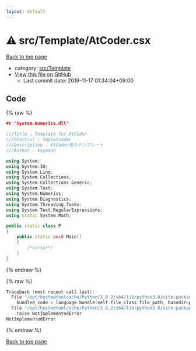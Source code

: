 ```yaml
---
layout: default
---
```


<!-- mathjax config similar to math.stackexchange -->
<script type="text/javascript" async
  src="https://cdnjs.cloudflare.com/ajax/libs/mathjax/2.7.5/MathJax.js?config=TeX-MML-AM_CHTML">
</script>
<script type="text/x-mathjax-config">
  MathJax.Hub.Config({
    TeX: { equationNumbers: { autoNumber: "AMS" }},
    tex2jax: {
      inlineMath: [ ['$','$'] ],
      processEscapes: true
    },
    "HTML-CSS": { matchFontHeight: false },
    displayAlign: "left",
    displayIndent: "2em"
  });
</script>

<script type="text/javascript" src="https://cdnjs.cloudflare.com/ajax/libs/jquery/3.4.1/jquery.min.js"></script>
<script src="https://cdn.jsdelivr.net/npm/jquery-balloon-js@1.1.2/jquery.balloon.min.js" integrity="sha256-ZEYs9VrgAeNuPvs15E39OsyOJaIkXEEt10fzxJ20+2I=" crossorigin="anonymous"></script>
<script type="text/javascript" src="../../../assets/js/copy-button.js"></script>
<link rel="stylesheet" href="../../../assets/css/copy-button.css" />


# :warning: src/Template/AtCoder.csx

<a href="../../../index.html">Back to top page</a>

* category: <a href="../../../index.html#add21aec1c89793e304f7f7664d07d38">src/Template</a>
* <a href="{{ site.github.repository_url }}/blob/master/src/Template/AtCoder.csx">View this file on GitHub</a>
    - Last commit date: 2019-11-17 01:34:04+09:00




## Code

<a id="unbundled"></a>
{% raw %}
```cpp
﻿#r "System.Numerics.dll"

///Title : Template for AtCoder
///Shortcut : tmplatcoder
///Description : AtCoder用のテンプレート
///Author : keymoon

using System;
using System.IO;
using System.Linq;
using System.Collections;
using System.Collections.Generic;
using System.Text;
using System.Numerics;
using System.Diagnostics;
using System.Threading.Tasks;
using System.Text.RegularExpressions;
using static System.Math;

public static class P
{
    public static void Main()
    {
        /*cursor*/
    }
}

```
{% endraw %}

<a id="bundled"></a>
{% raw %}
```cpp
Traceback (most recent call last):
  File "/opt/hostedtoolcache/Python/3.8.2/x64/lib/python3.8/site-packages/onlinejudge_verify/docs.py", line 340, in write_contents
    bundled_code = language.bundle(self.file_class.file_path, basedir=pathlib.Path.cwd())
  File "/opt/hostedtoolcache/Python/3.8.2/x64/lib/python3.8/site-packages/onlinejudge_verify/languages/csharpscript.py", line 108, in bundle
    raise NotImplementedError
NotImplementedError

```
{% endraw %}

<a href="../../../index.html">Back to top page</a>

